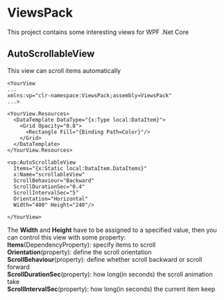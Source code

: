 # ViewsPack
This project contains some interesting views for WPF .Net Core

## AutoScrollableView
This view can scroll items automatically

```
<YourView
...
xmlns:vp="clr-namespace:ViewsPack;assembly=ViewsPack"
...>

<YourView.Resources>
  <DataTemplate DataType="{x:Type local:DataItem}">
    <Grid Opacity="0.8">
      <Rectangle Fill="{Binding Path=Color}"/>
    </Grid>
  </DataTemplate>
</YourView.Resources>

<vp:AutoScrollableView
  Items="{x:Static local:DataItem.DataItems}"
  x:Name="scrollableView"
  ScrollBehaviour="Backward"
  ScrollDurationSec="0.4"
  ScrollIntervalSec="5"
  Orientation="Horizontal" 
  Width="400" Height="240"/>

</YourView>
```

The **Width** and **Height** have to be assigned to a specified value, then you can control this view with some property:<br>
  **Items**(DependencyProperty): specify items to scroll<br>
  **Orientation**(property): define the scroll orientation<br>
  **ScrollBehaviour**(property): define whether scroll backward or scroll forward<br>
  **ScrollDurationSec**(property): how long(in seconds) the scroll animation take<br>
  **ScrollIntervalSec**(property): how long(in seconds) the current item keep
  
